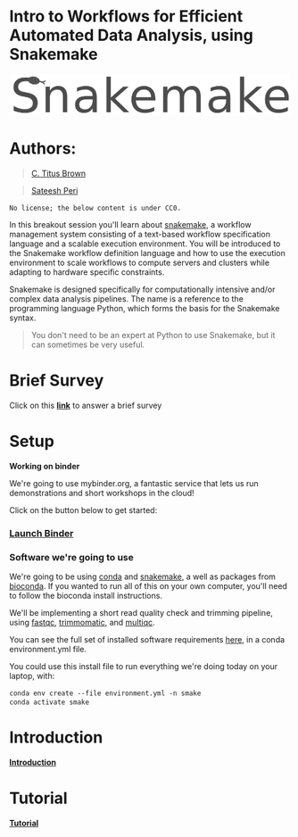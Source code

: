 Intro to Workflows for Efficient Automated Data Analysis, using Snakemake
===
![logo](/img/smake_logo.png)

# Authors:
> [C. Titus Brown](titus@idyll.org)

> [Sateesh Peri](https://sateeshperi.github.io/)

```
No license; the below content is under CC0.
```

In this breakout session you'll learn about [snakemake](https://snakemake.readthedocs.io/en/stable/), a workflow management system consisting of a text-based workflow specification language and a scalable execution environment. You will be introduced to the Snakemake workflow definition language and how to use the execution environment to scale workflows to compute servers and clusters while adapting to hardware specific constraints. 

Snakemake is designed specifically for computationally intensive and/or complex data analysis pipelines. The name is a reference to the programming language Python, which forms the basis for the Snakemake syntax. 
>  You don't need to be an expert at Python to use Snakemake, but it can sometimes be very useful.


# Brief Survey

Click on this [**link**](https://goo.gl/forms/zRYziI86hQxuGkn13) to answer a brief survey


# Setup

**Working on binder**

We're going to use mybinder.org, a fantastic service that lets us run demonstrations and short workshops in the cloud! 

Click on the button below to get started:


### [**Launch Binder**](https://mybinder.org/v2/gh/ctb/2019-snakemake-ucdavis/feb2019?urlpath=rstudio) 


### Software we're going to use

We're going to be using [conda](https://conda.io/en/latest/) and [snakemake](https://snakemake.readthedocs.io/en/stable/), a well as packages from [bioconda](https://bioconda.github.io/). If you wanted to run all of this on your own computer, you'll need to follow the bioconda install instructions.

We'll be implementing a short read quality check and trimming pipeline, using [fastqc](https://www.bioinformatics.babraham.ac.uk/projects/fastqc/), [trimmomatic](http://www.usadellab.org/cms/?page=trimmomatic), and [multiqc](https://multiqc.info/).

You can see the full set of installed software requirements [here](https://github.com/ctb/2019-snakemake-ucdavis/blob/master/binder/environment.yml), in a conda environment.yml file.

You could use this install file to run everything we're doing today on your laptop, with:

```
conda env create --file environment.yml -n smake
conda activate smake
```
# Introduction

[**Introduction**](https://snakemake2019.readthedocs.io/en/latest/introduction.html)

# Tutorial

[**Tutorial**](https://snakemake2019.readthedocs.io/en/latest/tutorial.html)